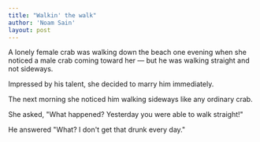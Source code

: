 ```yaml
---
title: "Walkin' the walk"
author: 'Noam Sain'
layout: post
---
```


A lonely female crab was walking down the beach one evening when she noticed a male crab coming toward her — but he was walking straight and not sideways.  
  
Impressed by his talent, she decided to marry him immediately.

The next morning she noticed him walking sideways like any ordinary crab.

She asked, "What happened? Yesterday you were able to walk straight!"

He answered "What? I don't get that drunk every day."